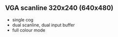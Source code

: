 VGA scanline 320x240 (640x480)
--------------------
 - single cog
 - dual scanline,  dual input buffer
 - full colour mode
